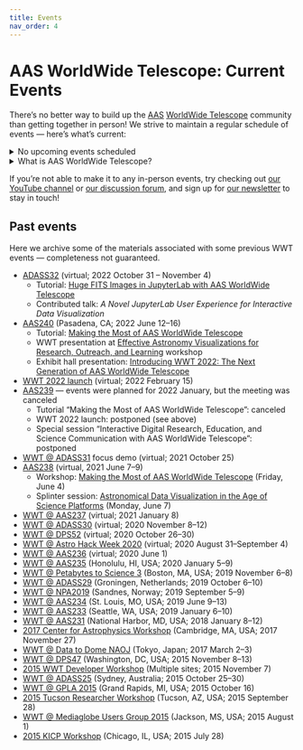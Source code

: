 ```yaml
---
title: Events
nav_order: 4
---
```


<!-- N.B.: our physical swag items direct people to the URL of this page, so
 it should be awesome and useful for people who have no idea what WWT is! -->

# AAS WorldWide Telescope: Current Events

There’s no better way to build up the [AAS](https://aas.org/) [WorldWide
Telescope](/) community than getting together in person! We strive to maintain a
regular schedule of events — here’s what’s current:

<details markdown="1">
  <summary>No upcoming events scheduled</summary>
</details>

<details class="videobox" markdown="1">
  <summary>What is AAS WorldWide Telescope?</summary>

  WWT is a free and open-source tool for showcasing astronomical data and
  knowledge, brought to you by the
  [American Astronomical Society](https://aas.org/) (AAS). Find out more at
  [worldwidetelescope.org](http://worldwidetelescope.org/home/).

  <div class="responsive-16x9-container">
    <iframe src="https://www.youtube-nocookie.com/embed/CD_W6wJp26E"
            frameborder="0"
            allow="accelerometer; autoplay; encrypted-media; gyroscope; picture-in-picture"
            allowfullscreen>
    </iframe>
  </div>
</details>

If you’re not able to make it to any in-person events, try checking out
[our YouTube channel] or [our discussion forum], and sign up for
[our newsletter] to stay in touch!

[our YouTube channel]: https://www.youtube.com/c/AASWorldWideTelescope
[our discussion forum]: https://wwt-forum.org/
[our newsletter]: https://bit.ly/wwt-signup


## Past events

Here we archive some of the materials associated with some previous WWT
events — completeness not guaranteed.

- [ADASS32] (virtual; 2022 October 31 – November 4)
  - Tutorial: [Huge FITS Images in JupyterLab with AAS WorldWide Telescope][adass32-tut]
  - Contributed talk: *A Novel JupyterLab User Experience for Interactive Data Visualization*
- [AAS240] (Pasadena, CA; 2022 June 12–16)
  - Tutorial: [Making the Most of AAS WorldWide Telescope][aas240-tut]
  - WWT presentation at [Effective Astronomy Visualizations for Research,
    Outreach, and Learning][aas240-viz] workshop
  - Exhibit hall presentation: [Introducing WWT 2022: The Next Generation of AAS
    WorldWide Telescope][aas240-exhibit]
- [WWT 2022 launch][wwt2022] (virtual; 2022 February 15)
- [AAS239] — events were planned for 2022 January, but the meeting was canceled
  - Tutorial “Making the Most of AAS WorldWide Telescope”: canceled <!-- history: 2022/aas239-workshop.md -->
  - WWT 2022 launch: postponed (see above)
  - Special session “Interactive Digital Research, Education, and Science
    Communication with AAS WorldWide Telescope”: postponed <!-- history: 2022/aas239-session.md -->
- [WWT @ ADASS31][adass31] focus demo (virtual; 2021 October 25)
- [AAS238] (virtual, 2021 June 7–9)
  - Workshop: [Making the Most of AAS WorldWide Telescope][aas238-workshop] (Friday, June 4)
  - Splinter session: [Astronomical Data Visualization in the Age of Science Platforms][advasp] (Monday, June 7)
- [WWT @ AAS237] (virtual; 2021 January 8)
- [WWT @ ADASS30] (virtual; 2020 November 8–12)
- [WWT @ DPS52] (virtual; 2020 October 26–30)
- [WWT @ Astro Hack Week 2020] (virtual; 2020 August 31–September 4)
- [WWT @ AAS236] (virtual; 2020 June 1)
- [WWT @ AAS235] (Honolulu, HI, USA; 2020 January 5–9)
- [WWT @ Petabytes to Science 3] (Boston, MA, USA; 2019 November 6–8)
- [WWT @ ADASS29] (Groningen, Netherlands; 2019 October 6–10)
- [WWT @ NPA2019] (Sandnes, Norway; 2019 September 5–9)
- [WWT @ AAS234] (St. Louis, MO, USA; 2019 June 9–13)
- [WWT @ AAS233] (Seattle, WA, USA; 2019 January 6–10)
- [WWT @ AAS231] (National Harbor, MD, USA; 2018 January 8–12)
- [2017 Center for Astrophysics Workshop] (Cambridge, MA, USA; 2017 November 27)
- [WWT @ Data to Dome NAOJ] (Tokyo, Japan; 2017 March 2–3)
- [WWT @ DPS47] (Washington, DC, USA; 2015 November 8–13)
- [2015 WWT Developer Workshop] (Multiple sites; 2015 November 7)
- [WWT @ ADASS25] (Sydney, Australia; 2015 October 25–30)
- [WWT @ GPLA 2015] (Grand Rapids, MI, USA; 2015 October 16)
- [2015 Tucson Researcher Workshop] (Tucson, AZ, USA; 2015 September 28)
- [WWT @ Mediaglobe Users Group 2015] (Jackson, MS, USA; 2015 August 1)
- [2015 KICP Workshop] (Chicago, IL, USA; 2015 July 28)

[ADASS32]: https://www.adass2022.ca/
[adass32-tut]: 2022/adass32-tutorial/index.md
[AAS240]: https://aas.org/meetings/aas240/
[aas240-tut]: https://submissions.mirasmart.com/AAS240/itinerary/EventDetail.aspx?evt=9
[aas240-viz]: https://submissions.mirasmart.com/AAS240/itinerary/EventDetail.aspx?evt=17
[aas240-exhibit]: https://submissions.mirasmart.com/AAS240/itinerary/EventDetail.aspx?evt=1431
[wwt2022]: ../editions/2022/
[AAS239]: https://aas.org/meetings/aas239/
[adass31]: ./2021/adass31.md
[aas238-workshop]: ./2021/aas238-workshop.md
[advasp]: ./2021/aas238-webdataviz.md
[AAS238]: https://aas.org/meetings/aas238/
[WWT @ AAS237]: https://aas.org/meetings/aas237/program
[WWT @ ADASS30]: https://adass2020.es/
[WWT @ DPS52]: https://aas.org/meetings/dps52
[WWT @ Astro Hack Week 2020]: http://astrohackweek.org/2020/
[WWT @ AAS236]: https://aas.org/meetings/aas236/program
[WWT @ AAS235]: https://wwt-forum.org/t/researcher-workshop-wwt-aas235-honolulu-usa-2020-january-5/71
[WWT @ Petabytes to Science 3]: https://wwt-forum.org/t/researcher-workshop-wwt-petabytes-to-science-3-boston-usa-2019-nov-8/86
[WWT @ ADASS29]: https://wwt-forum.org/t/researcher-workshop-wwt-adass29-groningen-netherlands-2019-october-6/70/2
[WWT @ NPA2019]: ./2019/npa.md
[WWT @ AAS234]: ./2019/aas234.md
[WWT @ AAS233]: ./2019/aas233.md
[WWT @ AAS231]: ./2018/aas231.md
[2017 Center for Astrophysics Workshop]: ./2017/cfa.md
[WWT @ Data to Dome NAOJ]: ./2017/data-to-dome.md
[WWT @ DPS47]: ./2015/dps47.md
[2015 WWT Developer Workshop]: ./2015/developer-workshop.md
[WWT @ ADASS25]: ./2015/adass25.md
[WWT @ GPLA 2015]: ./2015/gpla.md
[2015 Tucson Researcher Workshop]: ./2015/tucson.md
[WWT @ Mediaglobe Users Group 2015]: ./2015/mediaglobe.md
[2015 KICP Workshop]: ./2015/kicp.md
